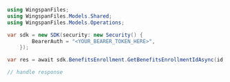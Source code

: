 <!-- Start SDK Example Usage [usage] -->
```csharp
using WingspanFiles;
using WingspanFiles.Models.Shared;
using WingspanFiles.Models.Operations;

var sdk = new SDK(security: new Security() {
        BearerAuth = "<YOUR_BEARER_TOKEN_HERE>",
    });

var res = await sdk.BenefitsEnrollment.GetBenefitsEnrollmentIdAsync(id: "<value>");

// handle response
```
<!-- End SDK Example Usage [usage] -->